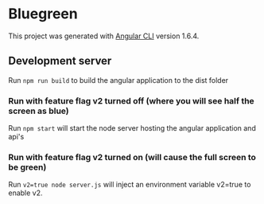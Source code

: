 # Bluegreen

This project was generated with [Angular CLI](https://github.com/angular/angular-cli) version 1.6.4.

## Development server

Run `npm run build` to build the angular application to the dist folder

### Run with feature flag v2 turned off (where you will see half the screen as blue)
Run `npm start` will start the node server hosting the angular application and api's

### Run with feature flag v2 turned on (will cause the full screen to be green)
Run `v2=true node server.js` will inject an environment variable v2=true to enable v2. 


